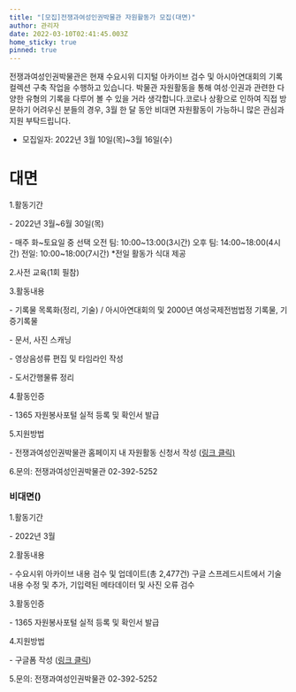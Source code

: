 ```yaml
---
title: "[모집]전쟁과여성인권박물관 자원활동가 모집(대면)"
author: 관리자
date: 2022-03-10T02:41:45.003Z
home_sticky: true
pinned: true
---
```

전쟁과여성인권박물관은 현재 수요시위 디지털 아카이브 검수 및 아시아연대회의 기록 컬렉션 구축 작업을 수행하고 있습니다. 박물관 자원활동을 통해 여성·인권과 관련한 다양한 유형의 기록을 다루어 볼 수 있을 거라 생각합니다.코로나 상황으로 인하여 직접 방문하기 어려우신 분들의 경우, 3월 한 달 동안 비대면 자원활동이 가능하니 많은 관심과 지원 부탁드립니다.

* 모집일자: 2022년 3월 10일(목)~3월 16일(수)

# **대면**

1.활동기간

\- 2022년 3월~6월 30일(목)

\- 매주 화\~토요일 중 선택
	오전 팀: 10:00\~13:00(3시간)
	오후 팀: 14:00\~18:00(4시간)
	전일: 10:00\~18:00(7시간)
	*전일 활동가 식대 제공

2.사전 교육(1회 필참)

3.활동내용

\- 기록물 목록화(정리, 기술) / 아시아연대회의 및 2000년 여성국제전범법정 기록물, 기증기록물

\- 문서, 사진 스캐닝

\- 영상음성류 편집 및 타임라인 작성

\- 도서간행물류 정리

4.활동인증

\- 1365 자원봉사포털 실적 등록 및 확인서 발급

5.지원방법

\- 전쟁과여성인권박물관 홈페이지 내 자원활동 신청서 작성 ([링크 클릭)](https://womenandwarmuseum.net/connect/volunteer/)

6.문의: 전쟁과여성인권박물관 02-392-5252



### **비대면()**

1.활동기간

\- 2022년 3월

2.활동내용

\- 수요시위 아카이브 내용 검수 및 업데이트(총 2,477건)
구글 스프레드시트에서 기술내용 수정 및 추가, 기입력된 메타데이터 및 사진 오류 검수

3.활동인증

\- 1365 자원봉사포털 실적 등록 및 확인서 발급

4.지원방법

\- 구글폼 작성 ([링크 클릭](https://forms.gle/CfC8yZFcNybHKVuG6))

5.문의: 전쟁과여성인권박물관 02-392-5252
